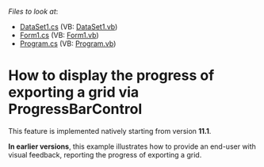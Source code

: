 <!-- default file list -->
*Files to look at*:

* [DataSet1.cs](./CS/WindowsApplication3/DataSet1.cs) (VB: [DataSet1.vb](./VB/WindowsApplication3/DataSet1.vb))
* [Form1.cs](./CS/WindowsApplication3/Form1.cs) (VB: [Form1.vb](./VB/WindowsApplication3/Form1.vb))
* [Program.cs](./CS/WindowsApplication3/Program.cs) (VB: [Program.vb](./VB/WindowsApplication3/Program.vb))
<!-- default file list end -->
# How to display the progress of exporting a grid via ProgressBarControl  


<p>This feature is implemented natively starting from version <strong>11.</strong><strong>1</strong>. </p><p><strong>In earlier versions</strong>, this example illustrates how to provide an end-user with visual feedback, reporting the progress of exporting a grid.</p>

<br/>


